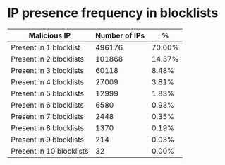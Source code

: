 # IP presence frequency in blocklists
| Malicious IP | Number of IPs | % |
|----|----|----|
| Present in 1 blocklist | 496176 | 70.00% |
| Present in 2 blocklists | 101868 | 14.37% |
| Present in 3 blocklists | 60118 | 8.48% |
| Present in 4 blocklists | 27009 | 3.81% |
| Present in 5 blocklists | 12999 | 1.83% |
| Present in 6 blocklists | 6580 | 0.93% |
| Present in 7 blocklists | 2448 | 0.35% |
| Present in 8 blocklists | 1370 | 0.19% |
| Present in 9 blocklists | 214 | 0.03% |
| Present in 10 blocklists | 32 | 0.00% |
